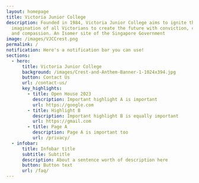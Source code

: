 ```yaml
---
layout: homepage
title: Victoria Junior College
description: Founded in 1984, Victoria Junior College aims to ignite the
  imagination of all Victorians to create the future with conviction, courage
  and compassion. An Isomer site of the Singapore Government
image: /images/VJCCrest.png
permalink: /
notification: Here's a notification bar you can use!
sections:
  - hero:
      title: Victoria Junior College
      background: /images/Crest-and-Anthem-Banner-1-1024x394.jpg
      button: Contact Us
      url: /contact-us/
      key_highlights:
        - title: Open House 2023
          description: Important highlight A is important
          url: https://google.com
        - title: Highlight B
          description: Important highlight B is equally important
          url: https://gmail.com
        - title: Page A
          description: Page A is important too
          url: /privacy/
  - infobar:
      title: Infobar title
      subtitle: Subtitle
      description: About a sentence worth of description here
      button: Button text
      url: /faq/
---
```

